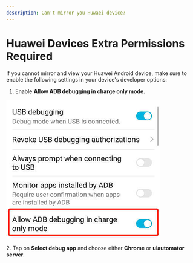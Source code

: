 ```yaml
---
description: Can't mirror you Huwaei device?
---
```


# Huawei Devices Extra Permissions Required

If you cannot mirror and view your Huawei Android device, make sure to enable the following settings in your device's developer options:

1. Enable **Allow ADB debugging in charge only mode.**&#x20;

![](<../../.gitbook/assets/image (532) (2).png>)

2\. Tap on **Select debug app** and choose either **Chrome** or **uiautomator server**.
